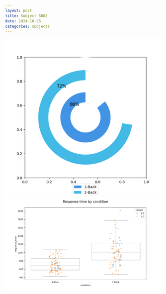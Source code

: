 ```yaml
---
layout: post
title: Subject 8003
date: 2024-10-26
categories: subjects
---
```


![](data/8003/run-1/8003_accuracy_by_condition.png)
![](data/8003/run-1/8003_response_time_by_condition.png)
